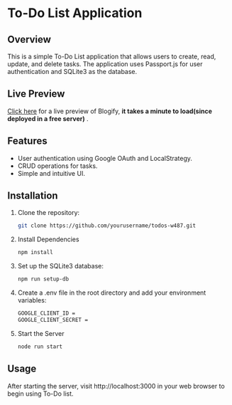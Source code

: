 # To-Do List Application

## Overview

This is a simple To-Do List application that allows users to create, read, update, and delete tasks. The application uses Passport.js for user authentication and SQLite3 as the database.

## Live Preview
[Click here](https://todos-w487.onrender.com) for a live preview of Blogify, **it takes a minute to load(since deployed in a free server)** .


## Features

- User authentication using Google OAuth and LocalStrategy.
- CRUD operations for tasks.
- Simple and intuitive UI.

## Installation

1. Clone the repository:
   ```bash
   git clone https://github.com/yourusername/todos-w487.git
2. Install Dependencies
    ```bash
    npm install
3. Set up the SQLite3 database:
    ```bash 
    npm run setup-db
4. Create a .env file in the root directory and add your environment variables:
    ```bash
    GOOGLE_CLIENT_ID = 
    GOOGLE_CLIENT_SECRET = 
5. Start the Server
    ```bash
    node run start


## Usage
After starting the server, visit http://localhost:3000 in your web browser to begin using To-Do list.
